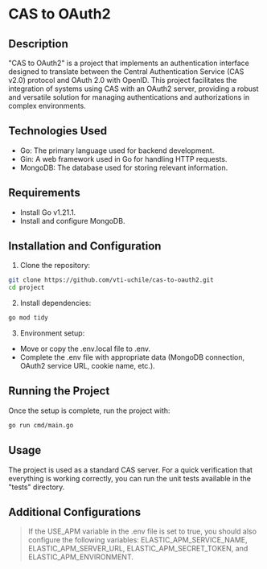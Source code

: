 # CAS to OAuth2

## Description

"CAS to OAuth2" is a project that implements an authentication interface designed to translate between the Central Authentication Service (CAS v2.0) protocol and OAuth 2.0 with OpenID. This project facilitates the integration of systems using CAS with an OAuth2 server, providing a robust and versatile solution for managing authentications and authorizations in complex environments.

## Technologies Used

 - Go: The primary language used for backend development.
 - Gin: A web framework used in Go for handling HTTP requests.
 - MongoDB: The database used for storing relevant information.

## Requirements

 - Install Go v1.21.1.
 - Install and configure MongoDB.

## Installation and Configuration

1. Clone the repository:

```bash
git clone https://github.com/vti-uchile/cas-to-oauth2.git
cd project
```

2. Install dependencies:

```bash
go mod tidy
```

3. Environment setup:

 - Move or copy the .env.local file to .env.
 - Complete the .env file with appropriate data (MongoDB connection, OAuth2 service URL, cookie name, etc.).

## Running the Project

Once the setup is complete, run the project with:

```bash
go run cmd/main.go
```

## Usage

The project is used as a standard CAS server. For a quick verification that everything is working correctly, you can run the unit tests available in the "tests" directory.

## Additional Configurations

> If the USE_APM variable in the .env file is set to true, you should also configure the following variables: ELASTIC_APM_SERVICE_NAME, ELASTIC_APM_SERVER_URL, ELASTIC_APM_SECRET_TOKEN, and ELASTIC_APM_ENVIRONMENT.
